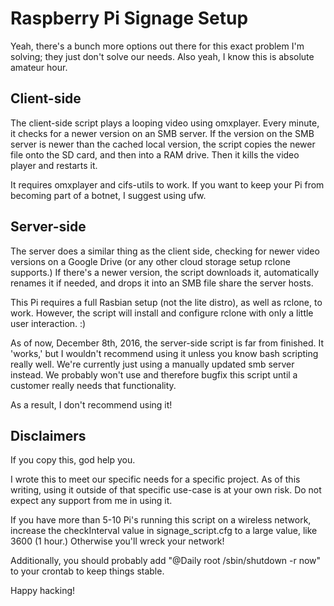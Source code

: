 # Raspberry Pi Signage Setup

Yeah, there's a bunch more options out there for this exact problem I'm solving; they just don't solve our needs. Also yeah, I know this is absolute amateur hour. 

## Client-side

The client-side script plays a looping video using omxplayer. Every minute, it checks for a newer version on an SMB server. If the version on the SMB server is newer than the cached local version, the script copies the newer file onto the SD card, and then into a RAM drive. Then it kills the video player and restarts it. 

It requires omxplayer and cifs-utils to work. If you want to keep your Pi from becoming part of a botnet, I suggest using ufw.

## Server-side

The server does a similar thing as the client side, checking for newer video versions on a Google Drive (or any other cloud storage setup rclone supports.) If there's a newer version, the script downloads it, automatically renames it if needed, and drops it into an SMB file share the server hosts.

This Pi requires a full Rasbian setup (not the lite distro), as well as rclone, to work. However, the script will install and configure rclone with only a little user interaction. :)

As of now, December 8th, 2016, the server-side script is far from finished. It 'works,' but I wouldn't recommend using it unless you know bash scripting really well. We're currently just using a manually updated smb server instead. We probably won't use and therefore bugfix this script until a customer really needs that functionality.

As a result, I don't recommend using it! 

## Disclaimers

If you copy this, god help you.

I wrote this to meet our specific needs for a specific project. As of this writing, using it outside of that specific use-case is at your own risk. Do not expect any support from me in using it.

If you have more than 5-10 Pi's running this script on a wireless network, increase the checkInterval value in signage_script.cfg to a large value, like 3600 (1 hour.) Otherwise you'll wreck your network!

Additionally, you should probably add "@Daily root /sbin/shutdown -r now" to your crontab to keep things stable.

Happy hacking!
